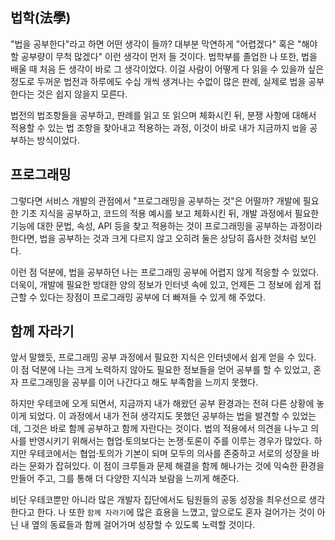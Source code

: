 ## 법학(法學)

"법을 공부한다"라고 하면 어떤 생각이 들까? 대부분 막연하게 "어렵겠다" 혹은 "해야 할 공부량이 무척 많겠다" 이런 생각이 먼저 들 것이다. 법학부를 졸업한 나 또한, 법을 배울 때 처음 든 생각이 바로 그 생각이었다. 이걸 사람이 어떻게 다 읽을 수 있을까 싶은 정도로 두꺼운 법전과 하루에도 수십 개씩 생겨나는 수없이 많은 판례, 실제로 법을 공부한다는 것은 쉽지 않을지 모른다.

법전의 법조항들을 공부하고, 판례를 읽고 또 읽으며 체화시킨 뒤, 분쟁 사항에 대해서 적용할 수 있는 법 조항을 찾아내고 적용하는 과정, 이것이 바로 내가 지금까지 `법`을 공부하는 방식이었다.

## 프로그래밍

그렇다면 서비스 개발의 관점에서 "프로그래밍을 공부하는 것"은 어떨까? 개발에 필요한 기초 지식을 공부하고, 코드의 적용 예시를 보고 체화시킨 뒤, 개발 과정에서 필요한 기능에 대한 문법, 속성, API 등을 찾고 적용하는 것이 프로그래밍을 공부하는 과정이라 한다면, 법을 공부하는 것과 크게 다르지 않고 오히려 둘은 상당히 흡사한 것처럼 보인다.

이런 점 덕분에, 법을 공부하던 나는 프로그래밍 공부에 어렵지 않게 적응할 수 있었다. 더욱이, 개발에 필요한 방대한 양의 정보가 인터넷 속에 있고, 언제든 그 정보에 쉽게 접근할 수 있다는 장점이 프로그래밍 공부에 더 빠져들 수 있게 해 주었다.

## 함께 자라기

앞서 말했듯, 프로그래밍 공부 과정에서 필요한 지식은 인터넷에서 쉽게 얻을 수 있다. 이 점 덕분에 나는 크게 노력하지 않아도 필요한 정보들을 얻어 공부를 할 수 있었고, 혼자 프로그래밍을 공부를 이어 나간다고 해도 부족함을 느끼지 못했다.

하지만 우테코에 오게 되면서, 지금까지 내가 해왔던 공부 환경과는 전혀 다른 상황에 놓이게 되었다. 이 과정에서 내가 전혀 생각지도 못했던 공부하는 법을 발견할 수 있었는데, 그것은 바로 함께 공부하고 함께 자란다는 것이다. 법의 적용에서 의견을 나누고 의사를 반영시키기 위해서는 협업·토의보다는 논쟁·토론이 주를 이루는 경우가 많았다. 하지만 우테코에서는 협업·토의가 기본이 되며 모두의 의사를 존중하고 서로의 성장을 바라는 문화가 잡혀있다. 이 점이 크루들과 문제 해결을 함께 해나가는 것에 익숙한 환경을 만들어 주고, 그를 통해 더 다양한 지식과 보람을 느끼게 해준다.

비단 우테코뿐만 아니라 많은 개발자 집단에서도 팀원들의 공동 성장을 최우선으로 생각한다고 한다. 나 또한 `함께 자라기`에 많은 효용을 느꼈고, 앞으로도 혼자 걸어가는 것이 아닌 내 옆의 동료들과 함께 걸어가며 성장할 수 있도록 노력할 것이다.
